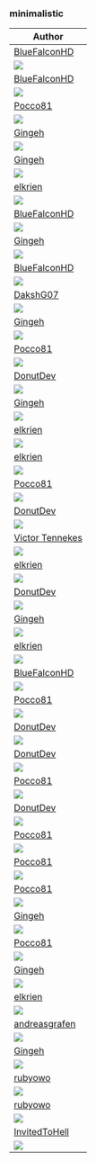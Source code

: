 <h3>minimalistic</h3><table><thead><tr><th>Author</th></tr></thead><tbody><tr><td><a href="https://github.com/BlueFalconHD">BlueFalconHD</a></td></tr><tr><td><a href="https://raw.githubusercontent.com/catppuccin/wallpapers/main/minimalistic/hashtags-new.png"><img src="hashtags-new.png"/></a></td></tr><tr><td><a href="https://github.com/BlueFalconHD">BlueFalconHD</a></td></tr><tr><td><a href="https://raw.githubusercontent.com/catppuccin/wallpapers/main/minimalistic/list-horizontal.png"><img src="list-horizontal.png"/></a></td></tr><tr><td><a href="https://github.com/Pocco81">Pocco81</a></td></tr><tr><td><a href="https://raw.githubusercontent.com/catppuccin/wallpapers/main/minimalistic/black5_unicat.png"><img src="black5_unicat.png"/></a></td></tr><tr><td><a href="https://github.com/Gingeh">Gingeh</a></td></tr><tr><td><a href="https://raw.githubusercontent.com/catppuccin/wallpapers/main/minimalistic/sky-cat.png"><img src="sky-cat.png"/></a></td></tr><tr><td><a href="https://github.com/Gingeh">Gingeh</a></td></tr><tr><td><a href="https://raw.githubusercontent.com/catppuccin/wallpapers/main/minimalistic/green-cat.png"><img src="green-cat.png"/></a></td></tr><tr><td><a href="https://github.com/elkrien">elkrien</a></td></tr><tr><td><a href="https://raw.githubusercontent.com/catppuccin/wallpapers/main/minimalistic/tetris.png"><img src="tetris.png"/></a></td></tr><tr><td><a href="https://github.com/BlueFalconHD">BlueFalconHD</a></td></tr><tr><td><a href="https://raw.githubusercontent.com/catppuccin/wallpapers/main/minimalistic/list-aligned-right.png"><img src="list-aligned-right.png"/></a></td></tr><tr><td><a href="https://github.com/Gingeh">Gingeh</a></td></tr><tr><td><a href="https://raw.githubusercontent.com/catppuccin/wallpapers/main/minimalistic/teal-cat.png"><img src="teal-cat.png"/></a></td></tr><tr><td><a href="https://github.com/BlueFalconHD">BlueFalconHD</a></td></tr><tr><td><a href="https://raw.githubusercontent.com/catppuccin/wallpapers/main/minimalistic/cats.png"><img src="cats.png"/></a></td></tr><tr><td><a href="https://github.com/DakshG07">DakshG07</a></td></tr><tr><td><a href="https://raw.githubusercontent.com/catppuccin/wallpapers/main/minimalistic/gradient-synth-cat.png"><img src="gradient-synth-cat.png"/></a></td></tr><tr><td><a href="https://github.com/Gingeh">Gingeh</a></td></tr><tr><td><a href="https://raw.githubusercontent.com/catppuccin/wallpapers/main/minimalistic/yellow-cat.png"><img src="yellow-cat.png"/></a></td></tr><tr><td><a href="https://github.com/Pocco81">Pocco81</a></td></tr><tr><td><a href="https://raw.githubusercontent.com/catppuccin/wallpapers/main/minimalistic/blue_unicat.png"><img src="blue_unicat.png"/></a></td></tr><tr><td><a href="https://github.com/DonutDev">DonutDev</a></td></tr><tr><td><a href="https://raw.githubusercontent.com/catppuccin/wallpapers/main/minimalistic/peach-cat.png"><img src="peach-cat.png"/></a></td></tr><tr><td><a href="https://github.com/Gingeh">Gingeh</a></td></tr><tr><td><a href="https://raw.githubusercontent.com/catppuccin/wallpapers/main/minimalistic/flamingo-cat.png"><img src="flamingo-cat.png"/></a></td></tr><tr><td><a href="https://github.com/elkrien">elkrien</a></td></tr><tr><td><a href="https://raw.githubusercontent.com/catppuccin/wallpapers/main/minimalistic/romb.png"><img src="romb.png"/></a></td></tr><tr><td><a href="https://github.com/elkrien">elkrien</a></td></tr><tr><td><a href="https://raw.githubusercontent.com/catppuccin/wallpapers/main/minimalistic/sports.png"><img src="sports.png"/></a></td></tr><tr><td><a href="https://github.com/Pocco81">Pocco81</a></td></tr><tr><td><a href="https://raw.githubusercontent.com/catppuccin/wallpapers/main/minimalistic/flamingo_unicat.png"><img src="flamingo_unicat.png"/></a></td></tr><tr><td><a href="https://github.com/DonutDev">DonutDev</a></td></tr><tr><td><a href="https://raw.githubusercontent.com/catppuccin/wallpapers/main/minimalistic/red-cat.png"><img src="red-cat.png"/></a></td></tr><tr><td><a href="https://github.com/VictorTennekes">Victor Tennekes</a></td></tr><tr><td><a href="https://raw.githubusercontent.com/catppuccin/wallpapers/main/minimalistic/catppuccin_triangle.png"><img src="catppuccin_triangle.png"/></a></td></tr><tr><td><a href="https://github.com/elkrien">elkrien</a></td></tr><tr><td><a href="https://raw.githubusercontent.com/catppuccin/wallpapers/main/minimalistic/buttons.png"><img src="buttons.png"/></a></td></tr><tr><td><a href="https://github.com/DonutDev">DonutDev</a></td></tr><tr><td><a href="https://raw.githubusercontent.com/catppuccin/wallpapers/main/minimalistic/dark-cat-rosewater.png"><img src="dark-cat-rosewater.png"/></a></td></tr><tr><td><a href="https://github.com/Gingeh">Gingeh</a></td></tr><tr><td><a href="https://raw.githubusercontent.com/catppuccin/wallpapers/main/minimalistic/rosewater-cat.png"><img src="rosewater-cat.png"/></a></td></tr><tr><td><a href="https://github.com/elkrien">elkrien</a></td></tr><tr><td><a href="https://raw.githubusercontent.com/catppuccin/wallpapers/main/minimalistic/hearts.png"><img src="hearts.png"/></a></td></tr><tr><td><a href="https://github.com/BlueFalconHD">BlueFalconHD</a></td></tr><tr><td><a href="https://raw.githubusercontent.com/catppuccin/wallpapers/main/minimalistic/list-aligned-left.png"><img src="list-aligned-left.png"/></a></td></tr><tr><td><a href="https://github.com/Pocco81">Pocco81</a></td></tr><tr><td><a href="https://raw.githubusercontent.com/catppuccin/wallpapers/main/minimalistic/teal_unicat.png"><img src="teal_unicat.png"/></a></td></tr><tr><td><a href="https://github.com/DonutDev">DonutDev</a></td></tr><tr><td><a href="https://raw.githubusercontent.com/catppuccin/wallpapers/main/minimalistic/maroon-cat.png"><img src="maroon-cat.png"/></a></td></tr><tr><td><a href="https://github.com/DonutDev">DonutDev</a></td></tr><tr><td><a href="https://raw.githubusercontent.com/catppuccin/wallpapers/main/minimalistic/pink-cat.png"><img src="pink-cat.png"/></a></td></tr><tr><td><a href="https://github.com/Pocco81">Pocco81</a></td></tr><tr><td><a href="https://raw.githubusercontent.com/catppuccin/wallpapers/main/minimalistic/unicat.png"><img src="unicat.png"/></a></td></tr><tr><td><a href="https://github.com/DonutDev">DonutDev</a></td></tr><tr><td><a href="https://raw.githubusercontent.com/catppuccin/wallpapers/main/minimalistic/dark-cat.png"><img src="dark-cat.png"/></a></td></tr><tr><td><a href="https://github.com/Pocco81">Pocco81</a></td></tr><tr><td><a href="https://raw.githubusercontent.com/catppuccin/wallpapers/main/minimalistic/pink_unicat.png"><img src="pink_unicat.png"/></a></td></tr><tr><td><a href="https://github.com/Pocco81">Pocco81</a></td></tr><tr><td><a href="https://raw.githubusercontent.com/catppuccin/wallpapers/main/minimalistic/peach_unicat.png"><img src="peach_unicat.png"/></a></td></tr><tr><td><a href="https://github.com/Pocco81">Pocco81</a></td></tr><tr><td><a href="https://raw.githubusercontent.com/catppuccin/wallpapers/main/minimalistic/darker_unicat.png"><img src="darker_unicat.png"/></a></td></tr><tr><td><a href="https://github.com/Gingeh">Gingeh</a></td></tr><tr><td><a href="https://raw.githubusercontent.com/catppuccin/wallpapers/main/minimalistic/blue-cat.png"><img src="blue-cat.png"/></a></td></tr><tr><td><a href="https://github.com/Pocco81">Pocco81</a></td></tr><tr><td><a href="https://raw.githubusercontent.com/catppuccin/wallpapers/main/minimalistic/red_unicat.png"><img src="red_unicat.png"/></a></td></tr><tr><td><a href="https://github.com/Gingeh">Gingeh</a></td></tr><tr><td><a href="https://raw.githubusercontent.com/catppuccin/wallpapers/main/minimalistic/magenta-cat.png"><img src="magenta-cat.png"/></a></td></tr><tr><td><a href="https://github.com/elkrien">elkrien</a></td></tr><tr><td><a href="https://raw.githubusercontent.com/catppuccin/wallpapers/main/minimalistic/hashtags-black.png"><img src="hashtags-black.png"/></a></td></tr><tr><td><a href="https://github.com/andreasgrafen">andreasgrafen</a></td></tr><tr><td><a href="https://raw.githubusercontent.com/catppuccin/wallpapers/main/minimalistic/heart.jpg"><img src="heart.jpg"/></a></td></tr><tr><td><a href="https://github.com/Gingeh">Gingeh</a></td></tr><tr><td><a href="https://raw.githubusercontent.com/catppuccin/wallpapers/main/minimalistic/lavender-cat.png"><img src="lavender-cat.png"/></a></td></tr><tr><td><a href="https://github.com/rubyowo">rubyowo</a></td></tr><tr><td><a href="https://raw.githubusercontent.com/catppuccin/wallpapers/main/minimalistic/mauve-cat.png"><img src="mauve-cat.png"/></a></td></tr><tr><td><a href="https://github.com/rubyowo">rubyowo</a></td></tr><tr><td><a href="https://raw.githubusercontent.com/catppuccin/wallpapers/main/minimalistic/mauve_unicat.png"><img src="mauve_unicat.png"/></a></td></tr><tr><td><a href="https://github.com/InvitedToHell">InvitedToHell</a></td></tr><tr><td><a href="https://raw.githubusercontent.com/catppuccin/wallpapers/main/minimalistic/cut_rainbow.png"><img src="cut_rainbow.png"/></a></td></tr></tbody></table>